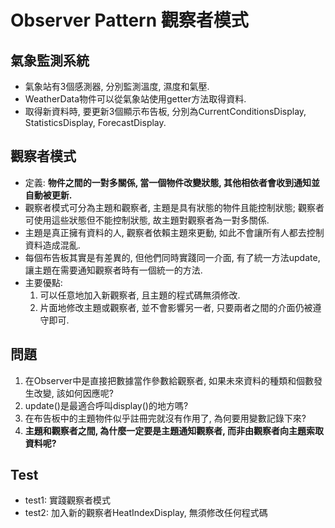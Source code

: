 # Observer Pattern 觀察者模式

## 氣象監測系統
* 氣象站有3個感測器, 分別監測溫度, 濕度和氣壓.
* WeatherData物件可以從氣象站使用getter方法取得資料.
* 取得新資料時, 要更新3個顯示布告板, 分別為CurrentConditionsDisplay, StatisticsDisplay, ForecastDisplay.

## 觀察者模式
* 定義: __物件之間的一對多關係, 當一個物件改變狀態, 其他相依者會收到通知並自動被更新.__
* 觀察者模式可分為主題和觀察者, 主題是具有狀態的物件且能控制狀態; 觀察者可使用這些狀態但不能控制狀態, 故主題對觀察者為一對多關係.
* 主題是真正擁有資料的人, 觀察者依賴主題來更動, 如此不會讓所有人都去控制資料造成混亂.
* 每個布告板其實是有差異的, 但他們同時實踐同一介面, 有了統一方法update, 讓主題在需要通知觀察者時有一個統一的方法.
* 主要優點:
	1. 可以任意地加入新觀察者, 且主題的程式碼無須修改.
	1. 片面地修改主題或觀察者, 並不會影響另一者, 只要兩者之間的介面仍被遵守即可.
	
## 問題
1. 在Observer中是直接把數據當作參數給觀察者, 如果未來資料的種類和個數發生改變, 該如何因應呢?
1. update()是最適合呼叫display()的地方嗎?
1. 在布告板中的主題物件似乎註冊完就沒有作用了, 為何要用變數記錄下來?
1. __主題和觀察者之間, 為什麼一定要是主題通知觀察者, 而非由觀察者向主題索取資料呢?__
	
## Test
* test1: 實踐觀察者模式
* test2: 加入新的觀察者HeatIndexDisplay, 無須修改任何程式碼
